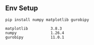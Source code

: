 ## Env Setup
```shell
pip install numpy matplotlib gurobipy
```

```shell
matplotlib          3.8.3
numpy               1.26.4
gurobipy            11.0.1
```
